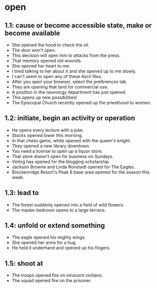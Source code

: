 # open
## 1.1: cause or become accessible state, make or become available

  *  She opened the hood to check the oil.
  *  The door won't open.
  *  This decision will open him to attacks from the press.
  *  That memory opened old wounds.
  *  She opened her heart to me.
  *  I tried talking to her about it and she opened up to me slowly.
  *  I can't seem to open any of these Ascii files.
  *  After you open your browser, select the preferences tab.
  *  They are opening that land for commercial use.
  *  A position in the neurology department has just opened.
  *  This opens up new possibilities!
  *  The Episcopal Church recently opened up the priesthood to women.

## 1.2: initiate, begin an activity or operation

  *  He opens every lecture with a joke.
  *  Stocks opened lower this morning.
  *  In that chess game, white opened with the queen's knight.
  *  They opened a new library downtown.
  *  You need a license to open up a liquor store.
  *  That store doesn't open for business on Sundays.
  *  Voting has opened for the blogging scholarship.
  *  Jackson Browne and Linda Ronstadt opened for The Eagles.
  *  Breckenridge Resort's Peak 8 base area opened for the season this week.

## 1.3: lead to

  *  The forest suddenly opened into a field of wild flowers.
  *  The master bedroom opens to a large terrace.

## 1.4: unfold or extend something

  *  The eagle opened his mighty wings.
  *  She opened her arms for a hug.
  *  He held it underhand and opened up his fingers.

## 1.5: shoot at

  *  The troops opened fire on innocent civilians.
  *  The squad opened fire on the prisoner.
